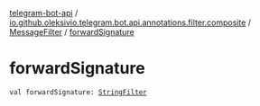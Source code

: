 [telegram-bot-api](../../index.md) / [io.github.oleksivio.telegram.bot.api.annotations.filter.composite](../index.md) / [MessageFilter](index.md) / [forwardSignature](./forward-signature.md)

# forwardSignature

`val forwardSignature: `[`StringFilter`](../../io.github.oleksivio.telegram.bot.api.annotations.filter.primitive/-string-filter/index.md)